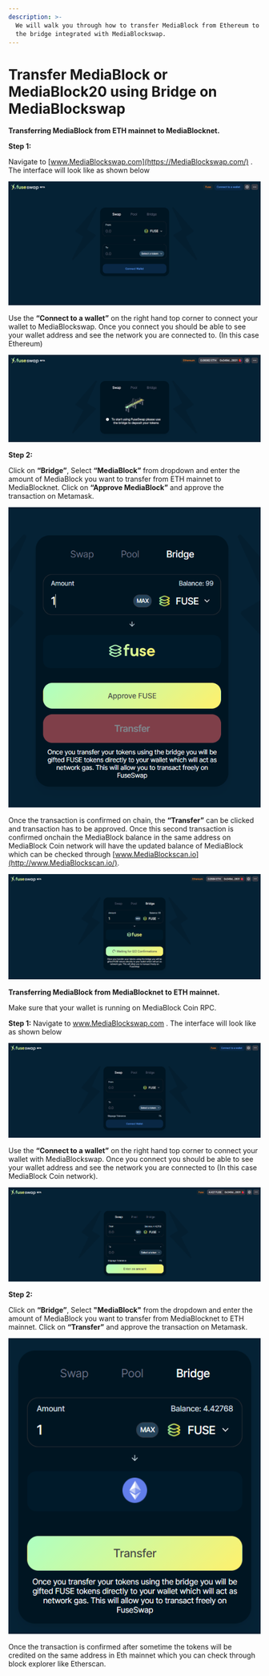 ```yaml
---
description: >-
  We will walk you through how to transfer MediaBlock from Ethereum to MediaBlocknet using
  the bridge integrated with MediaBlockswap.
---
```


# Transfer MediaBlock or MediaBlock20 using Bridge on MediaBlockswap

**Transferring MediaBlock from ETH mainnet to MediaBlocknet.**

**Step 1:**

Navigate to [www.MediaBlockswap.com](https://MediaBlockswap.com/) . The interface will look like as shown below

![](../../.gitbook/assets/0%20%286%29.png)

Use the **“Connect to a wallet”** on the right hand top corner to connect your wallet to MediaBlockswap. Once you connect you should be able to see your wallet address and see the network you are connected to. \(In this case Ethereum\)

![](../../.gitbook/assets/1%20%289%29.png)

**Step 2:**

Click on **“Bridge”**, Select **“MediaBlock”** from dropdown and enter the amount of MediaBlock you want to transfer from ETH mainnet to MediaBlocknet. Click on **“Approve MediaBlock”** and approve the transaction on Metamask.

![](../../.gitbook/assets/2%20%289%29.png)

Once the transaction is confirmed on chain, the **“Transfer”** can be clicked and transaction has to be approved. Once this second transaction is confirmed onchain the MediaBlock balance in the same address on MediaBlock Coin network will have the updated balance of MediaBlock which can be checked through [www.MediaBlockscan.io](http://www.MediaBlockscan.io/). 

![](../../.gitbook/assets/3%20%288%29.png)

**Transferring MediaBlock from MediaBlocknet to ETH mainnet.**

Make sure that your wallet is running on MediaBlock Coin RPC.

**Step 1:** Navigate to www.MediaBlockswap.com . The interface will look like as shown below

![](../../.gitbook/assets/4%20%289%29.png)

Use the **“Connect to a wallet”** on the right hand top corner to connect your wallet with MediaBlockswap. Once you connect you should be able to see your wallet address and see the network you are connected to \(In this case MediaBlock Coin network\).

![](../../.gitbook/assets/5%20%286%29.png)

**Step 2:**

Click on **“Bridge”**, Select **"MediaBlock"** from the dropdown and enter the amount of MediaBlock you want to transfer from MediaBlocknet to ETH mainnet. Click on **“Transfer”** and approve the transaction on Metamask.

![](../../.gitbook/assets/6%20%287%29.png)

Once the transaction is confirmed after sometime the tokens will be credited on the same address in Eth mainnet which you can check through block explorer like Etherscan.


